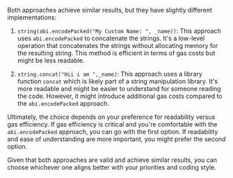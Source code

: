 Both approaches achieve similar results, but they have slightly different implementations:

1. `string(abi.encodePacked("My Custom Name: ", _name))`: This approach uses `abi.encodePacked` to concatenate the strings. It's a low-level operation that concatenates the strings without allocating memory for the resulting string. This method is efficient in terms of gas costs but might be less readable.

2. `string.concat("Hii i am ",_name)`: This approach uses a library function `concat` which is likely part of a string manipulation library. It's more readable and might be easier to understand for someone reading the code. However, it might introduce additional gas costs compared to the `abi.encodePacked` approach.

Ultimately, the choice depends on your preference for readability versus gas efficiency. If gas efficiency is critical and you're comfortable with the `abi.encodePacked` approach, you can go with the first option. If readability and ease of understanding are more important, you might prefer the second option.

Given that both approaches are valid and achieve similar results, you can choose whichever one aligns better with your priorities and coding style.
